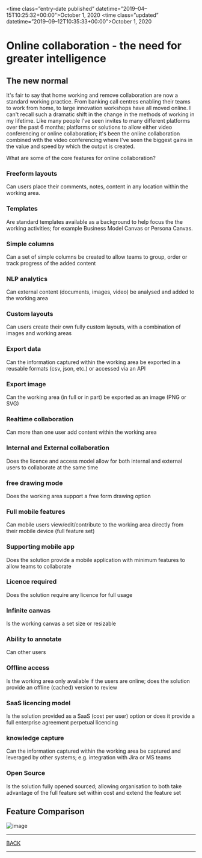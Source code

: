 
<time class=”entry-date published” datetime=”2019–04–15T10:25:32+00:00">October 1, 2020</time>
<time class=”updated” datetime=”2019–09–12T10:35:33+00:00">October 1, 2020</time>

# Online collaboration - the need for greater intelligence

## The new normal
It's fair to say that home working and remove collaboration are now a standard working practice.  From banking call centres enabling their teams to work from home, to large innovation workshops have all moved online.   I can't recall such a dramatic shift in the change in the methods of working in my lifetime.   Like many people I've seen invites to many different platforms over the past 6 months; platforms or solutions to allow either video conferencing or online collaboration; it's been the online collaboration combined with the video conferencing where I've seen the biggest gains in the value and speed by which the output is created.

What are some of the core features for online collaboration?

### Freeform layouts
Can users place their comments, notes, content in any location within the working area.

### Templates
Are standard templates available as a background to help focus the the working activities; for example Business Model Canvas or Persona Canvas.

### Simple columns
Can a set of simple columns be created to allow teams to group, order or track progress of the added content

### NLP analytics
Can external content (documents, images, video) be analysed and added to the working area

### Custom layouts
Can users create their own fully custom layouts, with a combination of images and working areas

### Export data
Can the information captured within the working area be exported in a reusable formats (csv, json, etc.) or accessed via an API

### Export image
Can the working area (in full or in part) be exported as an image (PNG or SVG)

### Realtime collaboration
Can more than one user add content within the working area

### Internal and External collaboration
Does the licence and access model allow for both internal and external users to collaborate at the same time

### free drawing mode
Does the working area support a free form drawing option

### Full mobile features
Can mobile users view/edit/contribute to the working area directly from their mobile device (full feature set)

### Supporting mobile app
Does the solution provide a mobile application with minimum features to allow teams to collaborate

### Licence required
Does the solution require any licence for full usage

### Infinite canvas
Is the working canvas a set size or resizable

### Ability to annotate
Can other users 

### Offline access
Is the working area only available if the users are online; does the solution provide an offline (cached) version to review

### SaaS licencing model
Is the solution provided as a SaaS (cost per user) option or does it provide a full enterprise agreement perpetual licencing  

### knowledge capture
Can the information captured within the working area be captured and leveraged by other systems; e.g. integration with Jira or MS teams

### Open Source
Is the solution fully opened sourced; allowing organisation to both take advantage of the full feature set within cost and extend the feature set

## Feature Comparison

![image](images/table.png)<br>




---

[BACK](../README.md)

---